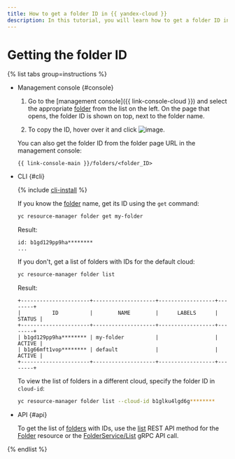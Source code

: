 ```yaml
---
title: How to get a folder ID in {{ yandex-cloud }}
description: In this tutorial, you will learn how to get a folder ID in {{ yandex-cloud }}.
---
```


# Getting the folder ID

{% list tabs group=instructions %}

- Management console {#console}

  1. Go to the [management console]({{ link-console-cloud }}) and select the appropriate [folder](../../concepts/resources-hierarchy.md#folder) from the list on the left. On the page that opens, the folder ID is shown on top, next to the folder name.

  1. To copy the ID, hover over it and click ![image](../../../_assets/console-icons/copy.svg).

  You can also get the folder ID from the folder page URL in the management console:

  ```text
  {{ link-console-main }}/folders/<folder_ID>
  ```

- CLI {#cli}

  {% include [cli-install](../../../_includes/cli-install.md) %}

  If you know the [folder](../../concepts/resources-hierarchy.md#folder) name, get its ID using the `get` command:

  ```bash
  yc resource-manager folder get my-folder
  ```

  Result:

  ```text
  id: b1gd129pp9ha********
  ...
  ```

  If you don't, get a list of folders with IDs for the default cloud:

  ```bash
  yc resource-manager folder list
  ```

  Result:

  ```text
  +----------------------+--------------------+------------------+--------+
  |          ID          |        NAME        |      LABELS      | STATUS |
  +----------------------+--------------------+------------------+--------+
  | b1gd129pp9ha******** | my-folder          |                  | ACTIVE |
  | b1g66mft1vop******** | default            |                  | ACTIVE |
  +----------------------+--------------------+------------------+--------+
  ```

  To view the list of folders in a different cloud, specify the folder ID in `cloud-id`:

  ```bash
  yc resource-manager folder list --cloud-id b1glku4lgd6g********
  ```

- API {#api}

  To get the list of [folders](../../concepts/resources-hierarchy.md#folder) with IDs, use the [list](../../api-ref/Folder/list.md) REST API method for the [Folder](../../api-ref/Folder/index.md) resource or the [FolderService/List](../../api-ref/grpc/Folder/list.md) gRPC API call.

{% endlist %}
